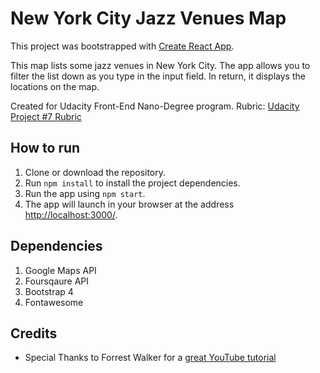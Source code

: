 # New York City Jazz Venues Map

This project was bootstrapped with [Create React App](https://github.com/facebookincubator/create-react-app).

This map lists some jazz venues in New York City. The app allows you to filter the list down as you type in the input field. In return, it displays the locations on the map.

Created for Udacity Front-End Nano-Degree program. Rubric: [Udacity Project #7 Rubric](https://review.udacity.com/#!/rubrics/1351/view)

## How to run

1. Clone or download the repository.
2. Run `npm install` to install the project dependencies.
3. Run the app using `npm start`.
4. The app will launch in your browser at the address [http://localhost:3000/](http://localhost:3000/).

## Dependencies

1. Google Maps API
2. Foursqaure API
3. Bootstrap 4
4. Fontawesome

## Credits

- Special Thanks to Forrest Walker for a [great YouTube tutorial](https://www.youtube.com/playlist?list=PL4rQq4MQP1crXuPtruu_eijgOUUXhcUCP)
